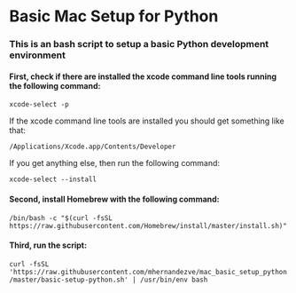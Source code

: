 # Basic Mac Setup for Python


### This is an **bash** script to setup a basic Python development environment


#### First, check if there are installed the xcode command line tools running the following command:

```xcode-select -p```

If the xcode command line tools are installed you should get something like that: 

```/Applications/Xcode.app/Contents/Developer```

If you get anything else, then run the following command:

```xcode-select --install```


#### Second, install Homebrew with the following command:

```/bin/bash -c "$(curl -fsSL https://raw.githubusercontent.com/Homebrew/install/master/install.sh)"```


#### Third, run the script:

```curl -fsSL 'https://raw.githubusercontent.com/mhernandezve/mac_basic_setup_python/master/basic-setup-python.sh' | /usr/bin/env bash```
